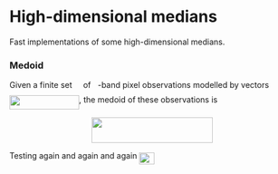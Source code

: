 # High-dimensional medians

Fast implementations of some high-dimensional medians.


### Medoid

Given a finite set <img src="https://github.com/daleroberts/hdmedians/raw/svgs/svgs/97c2c0ac5d7c079601abd56a54c9475c.svg" align=middle width=11.827860000000003pt height=22.564079999999983pt/> of <img src="https://github.com/daleroberts/hdmedians/raw/svgs/svgs/2ec6e630f199f589a2402fdf3e0289d5.svg?invert_in_darkmode" align=middle width=8.239720500000002pt height=14.102549999999994pt/>-band pixel observations modelled by vectors <img src="https://github.com/daleroberts/hdmedians/raw/svgs/svgs/8ce46e21b12b0c15b3683b17029ce564.svg?invert_in_darkmode" align=middle width=122.772045pt height=24.56552999999997pt/>, the medoid of these observations is
<p align="center"><img src="https://github.com/daleroberts/hdmedians/raw/svgs/svgs/cf25449054037e4f892f26ad0785e143.svg" align=middle width=214.09409999999997pt height=44.878845pt/></p>

Testing again and again and again <img src="https://github.com/daleroberts/hdmedians/raw/svgs/svgs/ec36b5f5523f7019c07de378438a396f.svg" align=middle width=26.300010000000004pt height=21.10812pt/>
